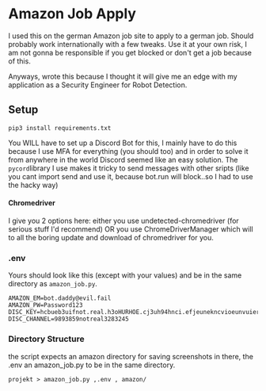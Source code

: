 # Amazon Job Apply
I used this on the german Amazon job site to apply to a german job. Should probably work internationally with a few tweaks. Use it at your own risk, I am not gonna be responsible if you get blocked or don't get a job because of this.

Anyways, wrote this because I thought it will give me an edge with my application as a Security Engineer for Robot Detection.


## Setup
```
pip3 install requirements.txt 
```
You WILL have to set up a Discord Bot for this, I mainly have to do this because I use MFA for everything (you should too) and in order to solve it from anywhere in the world Discord seemed like an easy solution. The `pycord`library I use makes it tricky to send messages with other sripts (like you cant import send and use it, because bot.run will block..so I had to use the hacky way)

#### Chromedriver 
I give you 2 options here: either you use undetected-chromedriver (for serious stuff I'd recommend) OR you use ChromeDriverManager which will to all the boring update and download of chromedriver for you.

### .env
Yours should look like this (except with your values) and be in the same directory as `amazon_job.py`.
```
AMAZON_EM=bot.daddy@evil.fail
AMAZON_PW=Password123
DISC_KEY=hcbueb3uifnot.real.h3oHURHOE.cj3uh94hnci.efjeunekncvioeunvuiernvo
DISC_CHANNEL=9893859notreal3283245
```

### Directory Structure
the script expects an amazon directory for saving screenshots in there, the .env an amazon_job.py to be in the same directory.
```
projekt > amazon_job.py ,.env , amazon/
```

